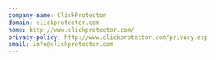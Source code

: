 ```yaml
---
company-name: ClickProtector
domain: clickprotector.com
home: http://www.clickprotector.com/
privacy-policy: http://www.clickprotector.com/privacy.asp
email: info@clickprotector.com
---
```




